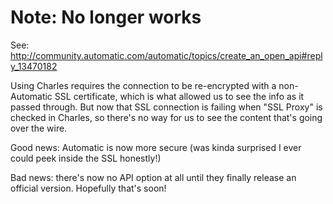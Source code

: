 # Note: No longer works

See: http://community.automatic.com/automatic/topics/create_an_open_api#reply_13470182

Using Charles requires the connection to be re-encrypted with a non-Automatic SSL certificate, which is what allowed us to see the info as it passed through. But now that SSL connection is failing when "SSL Proxy" is checked in Charles, so there's no way for us to see the content that's going over the wire. 

Good news: Automatic is now more secure (was kinda surprised I ever could peek inside the SSL honestly!) 

Bad news: there's now no API option at all until they finally release an official version. Hopefully that's soon!


